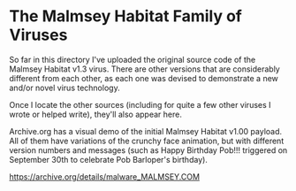 # The Malmsey Habitat Family of Viruses

So far in this directory I've uploaded the original source code of the Malmsey Habitat v1.3 virus. There are other versions that are considerably different from each other, as each one was devised to demonstrate a new and/or novel virus technology.

Once I locate the other sources (including for quite a few other viruses I wrote or helped write), they'll also appear here.

Archive.org has a visual demo of the initial Malmsey Habitat v1.00 payload. All of them have variations of the crunchy face animation, but with different version numbers and messages (such as Happy Birthday Pob!!! triggered on September 30th to celebrate Pob Barloper's birthday).

https://archive.org/details/malware_MALMSEY.COM

